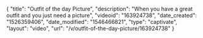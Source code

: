 {
    "title": "Outfit of the day Picture",
    "description": "When you have a great outfit and you just need a picture",
    "videoid": "163924738",
    "date_created": "1526359406",
    "date_modified": "1546466821",
    "type": "captivate",
    "layout": "video",
    "url": "\/v\/outfit-of-the-day-picture\/163924738"
}
